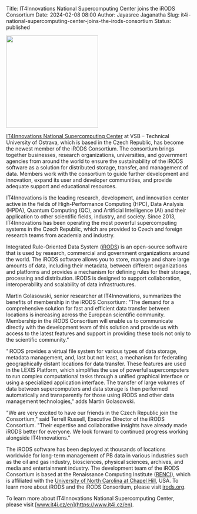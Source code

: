 Title: IT4Innovations National Supercomputing Center joins the iRODS Consortium
Date: 2024-02-08 08:00
Author: Jayasree Jaganatha
Slug: it4i-national-supercomputing-center-joins-the-irods-consortium
Status: published

<p><img src="{static}/images/it4innovations_logo.png" width="250px" /></p>

[IT4Innovations National Supercomputing Center](https://www.it4i.cz/en) at VSB – Technical University of Ostrava, which is based in the Czech Republic, has become the newest member of the iRODS Consortium. The consortium brings together businesses, research organizations, universities, and government agencies from around the world to ensure the sustainability of the iRODS software as a solution for distributed storage, transfer, and management of data. Members work with the consortium to guide further development and innovation, expand its user and developer communities, and provide adequate support and educational resources.

IT4Innovations is the leading research, development, and innovation center active in the fields of High-Performance Computing (HPC), Data Analysis (HPDA), Quantum Computing (QC), and Artificial Intelligence (AI) and their application to other scientific fields, industry, and society. Since 2013, IT4Innovations has been operating the most powerful supercomputing systems in the Czech Republic, which are provided to Czech and foreign research teams from academia and industry.

Integrated Rule-Oriented Data System ([iRODS](https://irods.org)) is an open-source software that is used by research, commercial and government organizations around the world. The iRODS software allows you to store, manage and share large amounts of data, including their metadata, between different organizations and platforms and provides a mechanism for defining rules for their storage, processing and distribution. iRODS is designed to support collaboration, interoperability and scalability of data infrastructures.

Martin Golasowski, senior researcher at IT4Innovations, summarizes the benefits of membership in the iRODS Consortium: "The demand for a comprehensive solution for fast and efficient data transfer between locations is increasing across the European scientific community. Membership in the iRODS Consortium will enable us to communicate directly with the development team of this solution and provide us with access to the latest features and support in providing these tools not only to the scientific community."

"iRODS provides a virtual file system for various types of data storage, metadata management, and, last but not least, a mechanism for federating geographically distant locations for data transfer. These features are used in the LEXIS Platform, which simplifies the use of powerful supercomputers to run complex computational tasks through a unified graphical interface or using a specialized application interface. The transfer of large volumes of data between supercomputers and data storage is then performed automatically and transparently for those using iRODS and other data management technologies," adds Martin Golasowski.

"We are very excited to have our friends in the Czech Republic join the Consortium," said Terrell Russell, Executive Director of the iRODS Consortium. "Their expertise and collaborative insights have already made iRODS better for everyone. We look forward to continued progress working alongside IT4Innovations."

The iRODS software has been deployed at thousands of locations worldwide for long-term management of PB data in various industries such as the oil and gas industry, biosciences, physical sciences, archives, and media and entertainment industry. The development team of the iRODS Consortium is based at the Renaissance Computing Institute ([RENCI](https://renci.org)), which is affiliated with the [University of North Carolina at Chapel Hill](https://unc.edu), USA. To learn more about iRODS and the iRODS Consortium, please visit [irods.org](https://irods.org).

To learn more about IT4Innovations National Supercomputing Center, please visit [www.it4i.cz/en](https://www.it4i.cz/en).

